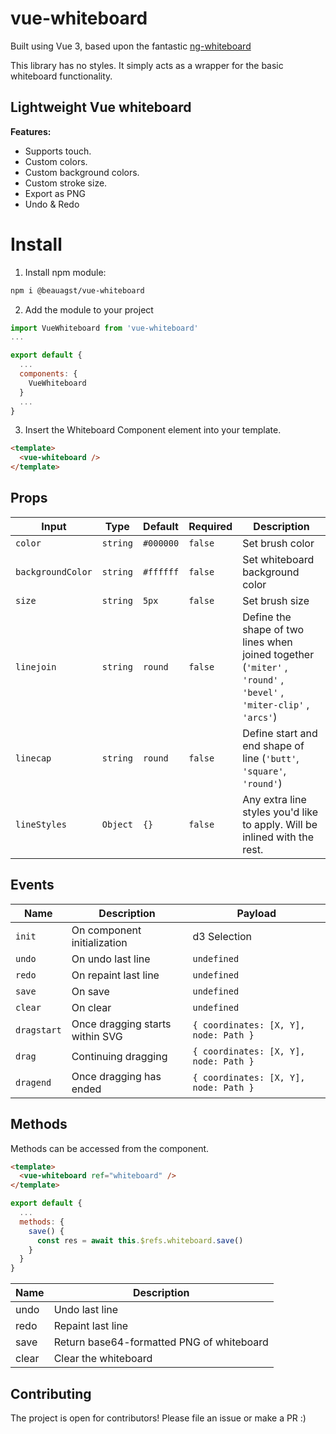 # vue-whiteboard
Built using Vue 3, based upon the fantastic [ng-whiteboard](https://github.com/mostafazke/ng-whiteboard)

This library has no styles. It simply acts as a wrapper for the basic whiteboard functionality.

## Lightweight Vue whiteboard

**Features:**

- Supports touch.
- Custom colors.
- Custom background colors.
- Custom stroke size.
- Export as PNG
- Undo & Redo

# Install

1. Install npm module:

  ```bash
  npm i @beauagst/vue-whiteboard
  ```

2. Add the module to your project

  ```javascript
  import VueWhiteboard from 'vue-whiteboard'
  ...

  export default {
    ...
    components: {
      VueWhiteboard
    }
    ...
  }
  ```

3. Insert the Whiteboard Component element into your template.

  ```html
  <template>
    <vue-whiteboard />
  </template>
  ```

## Props

| Input | Type | Default | Required | Description |
| --- | --- | --- | --- | --- |
| `color` | `string` | `#000000` | `false` | Set brush color |
| `backgroundColor`   | `string` | `#ffffff` | `false` | Set whiteboard background color |
| `size` | `string` | `5px` | `false` | Set brush size |
| `linejoin` | `string` | `round` | `false` | Define the shape of two lines when joined together (`'miter'` , `'round'` , `'bevel'` , `'miter-clip'` , `'arcs'`) |
| `linecap` | `string` | `round` | `false` | Define start and end shape of line (`'butt'`, `'square'`, `'round'`) |
| `lineStyles` | `Object` | `{}` | `false` | Any extra line styles you'd like to apply. Will be inlined with the rest. |

## Events

| Name | Description | Payload |
| --- | --- | --- |
| `init`  | On component initialization | d3 Selection |
| `undo`  | On undo last line | `undefined` |
| `redo`  | On repaint last line | `undefined` |
| `save`  | On save | `undefined` |
| `clear`  | On clear | `undefined` |
| `dragstart`  | Once dragging starts within SVG | `{ coordinates: [X, Y], node: Path }` |
| `drag` | Continuing dragging | `{ coordinates: [X, Y], node: Path }` |
| `dragend` | Once dragging has ended | `{ coordinates: [X, Y], node: Path }` |

## Methods
Methods can be accessed from the component.

```html
<template>
  <vue-whiteboard ref="whiteboard" />
</template>
```

```javascript
export default {
  ...
  methods: {
    save() {
      const res = await this.$refs.whiteboard.save()
    }
  }
}
```

| Name | Description |
| --- | --- |
| undo | Undo last line |
| redo | Repaint last line |
| save | Return base64-formatted PNG of whiteboard |
| clear | Clear the whiteboard |

## Contributing

The project is open for contributors! Please file an issue or make a PR :)
